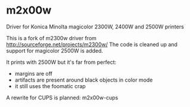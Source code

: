m2x00w
======

Driver for Konica Minolta magicolor 2300W, 2400W and 2500W printers

This is a fork of m2300w driver from http://sourceforge.net/projects/m2300w/
The code is cleaned up and support for magicolor 2500W is added.

It prints with 2500W but it's far from perfect:
 - margins are off
 - artifacts are present around black objects in color mode
 - it still uses the foomatic crap

A rewrite for CUPS is planned: m2x00w-cups
